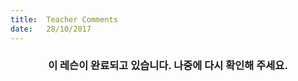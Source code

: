 ```yaml
---
title:  Teacher Comments
date:   28/10/2017
---
```


### <center>이 레슨이 완료되고 있습니다. 나중에 다시 확인해 주세요.</center>